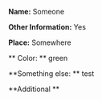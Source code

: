 
**Name:** Someone

**Other Information:** Yes

**Place:**  Somewhere

** Color: **  green

**Something else: **   test

**Additional **
